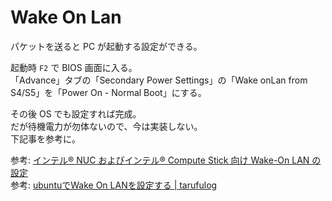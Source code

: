 
# Wake On Lan

パケットを送ると PC が起動する設定ができる。  

起動時 `F2` で BIOS 画面に入る。  
「Advance」タブの「Secondary Power Settings」の「Wake onLan from S4/S5」を「Power On - Normal Boot」にする。  

その後 OS でも設定すれば完成。  
だが待機電力が勿体ないので、今は実装しない。  
下記事を参考に。  

参考: [インテル® NUC およびインテル® Compute Stick 向け Wake\-On LAN の設定](https://www.intel.co.jp/content/www/jp/ja/support/articles/000027615/intel-nuc.html)  
参考: [ubuntuでWake On LANを設定する \| tarufulog](https://tarufu.info/ubuntu-wake-on-lan/)  
